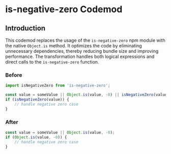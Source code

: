 # is-negative-zero Codemod

## Introduction

This codemod replaces the usage of the `is-negative-zero` npm module with the native `Object.is` method. It optimizes the code by eliminating unnecessary dependencies, thereby reducing bundle size and improving performance. The transformation handles both logical expressions and direct calls to the `is-negative-zero` function.

### Before

```javascript
import isNegativeZero from 'is-negative-zero';

const value = someValue || Object.is(value, -0) || isNegativeZero(value);
if (isNegativeZero(value)) {
    // handle negative zero case
}
```

### After

```javascript
const value = someValue || Object.is(value, -0);
if (Object.is(value, -0)) {
    // handle negative zero case
}
```